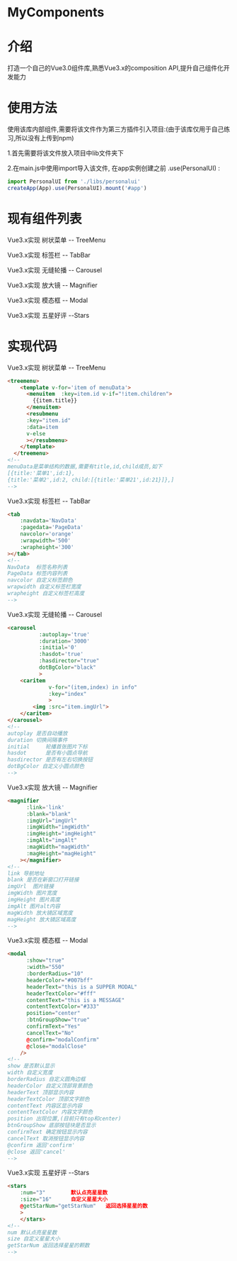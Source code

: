# MyComponents 

# 介绍

打造一个自己的Vue3.0组件库,熟悉Vue3.x的composition API,提升自己组件化开发能力

# 使用方法

使用该库内部组件,需要将该文件作为第三方插件引入项目:(由于该库仅用于自己练习,所以没有上传到npm)

1.首先需要将该文件放入项目中lib文件夹下

2.在main.js中使用import导入该文件, 在app实例创建之前 .use(PersonalUI) :　

```javascript
import PersonalUI from './libs/personalui'
createApp(App).use(PersonalUI).mount('#app')

```

# 现有组件列表
Vue3.x实现 树状菜单 -- TreeMenu

Vue3.x实现 标签栏 -- TabBar

Vue3.x实现 无缝轮播 -- Carousel

Vue3.x实现 放大镜 -- Magnifier

Vue3.x实现 模态框 -- Modal

Vue3.x实现 五星好评 --Stars


# 实现代码
Vue3.x实现 树状菜单 -- TreeMenu
```html
<treemenu>
    <template v-for='item of menuData'>
      <menuitem  :key=item.id v-if="!item.children">
        {{item.title}}
      </menuitem>
      <resubmenu
      :key="item.id"
      :data=item
      v-else
      ></resubmenu>
    </template>
  </treemenu>
<!-- 
menuData是菜单结构的数据,需要有title,id,child成员,如下
[{title:'菜单1',id:1},
{title:'菜单2',id:2, child:[{title:'菜单21',id:21}]},]
-->
```



Vue3.x实现 标签栏 -- TabBar

```html
<tab
    :navdata='NavData'     
    :pagedata='PageData'   
    navcolor='orange'      
    :wrapwidth='500'	   
    :wrapheight='300'      
></tab>
<!-- 
NavData  标签名称列表
PageData 标签内容列表
navcolor 自定义标签颜色
wrapwidth 自定义标签栏宽度
wrapheight 自定义标签栏高度
-->
```

Vue3.x实现 无缝轮播 -- Carousel

```html
<carousel
          :autoplay='true'		
          :duration='3000'      
          :initial='0'			
          :hasdot='true'		
          :hasdirector="true"	
          dotBgColor="black"	
          >
    <caritem
             v-for="(item,index) in info"
             :key="index"
             >
        <img :src="item.imgUrl">
    </caritem>
</carousel>
<!--
autoplay 是否自动播放
duration 切换间隔事件
initial 	轮播首张图片下标
hasdot 		是否有小圆点导航
hasdirector 是否有左右切换按钮
dotBgColor 自定义小圆点颜色
-->
```

Vue3.x实现 放大镜 -- Magnifier

```html
<magnifier
      :link='link'				
      :blank="blank"			
      :imgUrl="imgUrl"			
      :imgWidth="imgWidth"		
      :imgHeight="imgHeight" 	
      :imgAlt="imgAlt"			
      :magWidth="magWidth"		
      :magHeight="magHeight"	
    ></magnifier>
<!--
link 导航地址
blank 是否在新窗口打开链接
imgUrl 	图片链接
imgWidth 图片宽度
imgHeight 图片高度
imgAlt 图片alt内容
magWidth 放大镜区域宽度
magHeight 放大镜区域高度
-->
```

Vue3.x实现 模态框 -- Modal

```html
<modal
      :show="true"   			
      :width="550"				
      :borderRadius="10"		
      headerColor="#007bff" 	
      headerText="this is a SUPPER MODAL"	
      headerTextColor="#fff"				
      contentText="this is a MESSAGE"		
      contentTextColor="#333"				
      position="center"						
      :btnGroupShow="true"					
      confirmText="Yes"						
      cancelText="No"						
      @confirm="modalConfirm"				
      @close="modalClose"					
    />
<!--
show 是否默认显示
width 自定义宽度
borderRadius 自定义圆角边框
headerColor 自定义顶部背景颜色
headerText 顶部显示内容
headerTextColor 顶部文字颜色
contentText 内容区显示内容
contentTextColor 内容文字颜色
position 出现位置,(目前只有top和center)
btnGroupShow 底部按钮块是否显示
confirmText 确定按钮显示内容
cancelText 取消按钮显示内容
@confirm 返回'confirm'
@close 返回'cancel'
-->
```

Vue3.x实现 五星好评 --Stars

```html
<stars
    :num="3"        默认点亮星星数
    :size="16"		自定义星星大小
    @getStarNum="getStarNum"   返回选择星星的数
    >
    </stars>
<!--
num 默认点亮星星数
size 自定义星星大小
getStarNum 返回选择星星的颗数
-->
```

